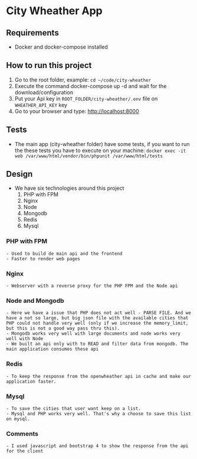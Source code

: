 # City Wheather App

## Requirements
- Docker and docker-compose installed

## How to run this project

1. Go to the root folder, example: ```cd ~/code/city-wheather```
2. Execute the command docker-compose up -d and wait for the download/configuration
3. Put your Api key in `ROOT_FOLDER/city-wheather/.env` file on ``WHEATHER_API_KEY`` key
4. Go to your browser and type: [http://localhost:8000](http://localhost:8000)
## Tests

- The main app (city-wheather folder) have some tests, if you want to run the these tests you have to execute on your machine: ```docker exec -it web /var/www/html/vendor/bin/phpunit /var/www/html/tests```

## Design

- We have six technologies around this project
    1. PHP with FPM
    2. Nginx
    3. Node
    4. Mongodb
    5. Redis
    6. Mysql

### PHP with FPM
    - Used to build de main api and the frontend
    - Faster to render web pages

### Nginx
    - Webserver with a reverse proxy for the PHP FPM and the Node api

### Node and Mongodb
    - Here we have a issue that PHP does not act well - PARSE FILE. And we have a not so large, but big json file with the available cities that PHP could not handle very well (only if we increase the memory_limit, but this is not a good way pass thru this).
    - Mongodb works very well with large documents and node works very well with Node
    - We built an api only with to READ and filter data from mongodb. The main application consumes these api

### Redis
    - To keep the response from the openwheather api in cache and make our application faster.

### Mysql
    - To save the cities that user want keep on a list. 
    - Mysql and PHP works very well. That's why a choose to save this list on mysql.

### Comments
    - I used javascript and bootstrap 4 to show the response from the api for the client

